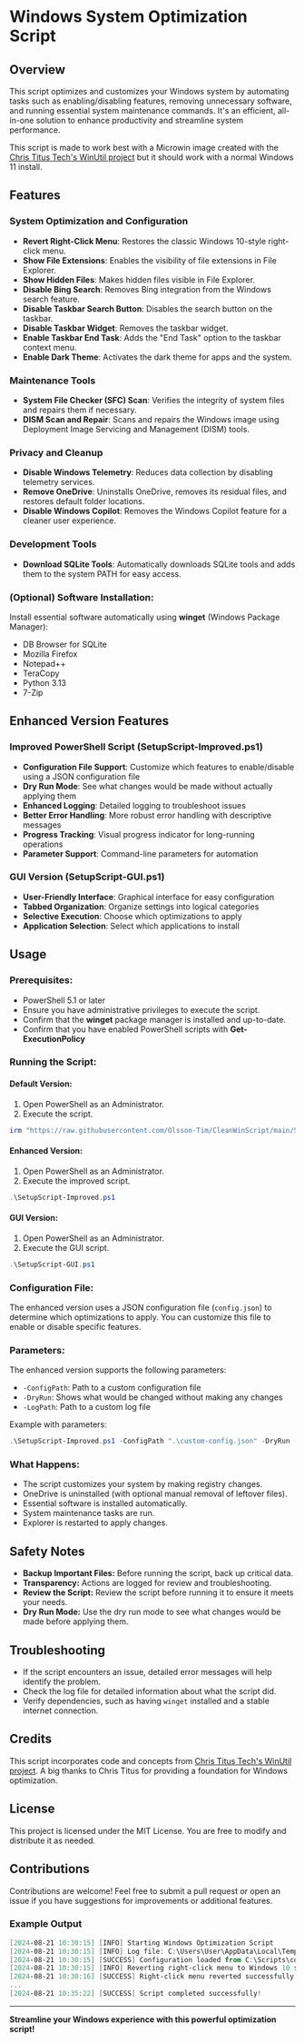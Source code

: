 # Windows System Optimization Script

## Overview
This script optimizes and customizes your Windows system by automating tasks such as enabling/disabling features, removing unnecessary software, and running essential system maintenance commands. It's an efficient, all-in-one solution to enhance productivity and streamline system performance.

This script is made to work best with a Microwin image created with the [Chris Titus Tech's WinUtil project](https://christitustech.github.io/winutil/userguide/#microwin) but it should work with a normal Windows 11 install.

## Features

### System Optimization and Configuration
- **Revert Right-Click Menu**: Restores the classic Windows 10-style right-click menu.
- **Show File Extensions**: Enables the visibility of file extensions in File Explorer.
- **Show Hidden Files**: Makes hidden files visible in File Explorer.
- **Disable Bing Search**: Removes Bing integration from the Windows search feature.
- **Disable Taskbar Search Button**: Disables the search button on the taskbar.
- **Disable Taskbar Widget**: Removes the taskbar widget.
- **Enable Taskbar End Task**: Adds the "End Task" option to the taskbar context menu.
- **Enable Dark Theme**: Activates the dark theme for apps and the system.

### Maintenance Tools
- **System File Checker (SFC) Scan**: Verifies the integrity of system files and repairs them if necessary.
- **DISM Scan and Repair**: Scans and repairs the Windows image using Deployment Image Servicing and Management (DISM) tools.

### Privacy and Cleanup
- **Disable Windows Telemetry**: Reduces data collection by disabling telemetry services.
- **Remove OneDrive**: Uninstalls OneDrive, removes its residual files, and restores default folder locations.
- **Disable Windows Copilot**: Removes the Windows Copilot feature for a cleaner user experience.

### Development Tools
- **Download SQLite Tools**: Automatically downloads SQLite tools and adds them to the system PATH for easy access.

### (Optional) Software Installation:
Install essential software automatically using **winget** (Windows Package Manager):
- DB Browser for SQLite
- Mozilla Firefox
- Notepad++
- TeraCopy
- Python 3.13
- 7-Zip

## Enhanced Version Features

### Improved PowerShell Script (SetupScript-Improved.ps1)
- **Configuration File Support**: Customize which features to enable/disable using a JSON configuration file
- **Dry Run Mode**: See what changes would be made without actually applying them
- **Enhanced Logging**: Detailed logging to troubleshoot issues
- **Better Error Handling**: More robust error handling with descriptive messages
- **Progress Tracking**: Visual progress indicator for long-running operations
- **Parameter Support**: Command-line parameters for automation

### GUI Version (SetupScript-GUI.ps1)
- **User-Friendly Interface**: Graphical interface for easy configuration
- **Tabbed Organization**: Organize settings into logical categories
- **Selective Execution**: Choose which optimizations to apply
- **Application Selection**: Select which applications to install

## Usage

### Prerequisites:
- PowerShell 5.1 or later
- Ensure you have administrative privileges to execute the script.
- Confirm that the **winget** package manager is installed and up-to-date.
- Confirm that you have enabled PowerShell scripts with **Get-ExecutionPolicy** 

### Running the Script:

#### Default Version:
1. Open PowerShell as an Administrator.
2. Execute the script. 

```ps1
irm "https://raw.githubusercontent.com/Olsson-Tim/CleanWinScript/main/SetupScript.ps1" | iex
```

#### Enhanced Version:
1. Open PowerShell as an Administrator.
2. Execute the improved script.

```ps1
.\SetupScript-Improved.ps1
```

#### GUI Version:
1. Open PowerShell as an Administrator.
2. Execute the GUI script.

```ps1
.\SetupScript-GUI.ps1
```

### Configuration File:
The enhanced version uses a JSON configuration file (`config.json`) to determine which optimizations to apply. You can customize this file to enable or disable specific features.

### Parameters:
The enhanced version supports the following parameters:
- `-ConfigPath`: Path to a custom configuration file
- `-DryRun`: Shows what would be changed without making any changes
- `-LogPath`: Path to a custom log file

Example with parameters:
```ps1
.\SetupScript-Improved.ps1 -ConfigPath ".\custom-config.json" -DryRun -LogPath ".\optimization.log"
```

### What Happens:
- The script customizes your system by making registry changes.
- OneDrive is uninstalled (with optional manual removal of leftover files).
- Essential software is installed automatically.
- System maintenance tasks are run.
- Explorer is restarted to apply changes.

## Safety Notes
- **Backup Important Files:** Before running the script, back up critical data.
- **Transparency:** Actions are logged for review and troubleshooting.
- **Review the Script:** Review the script before running it to ensure it meets your needs.
- **Dry Run Mode:** Use the dry run mode to see what changes would be made before applying them.

## Troubleshooting
- If the script encounters an issue, detailed error messages will help identify the problem.
- Check the log file for detailed information about what the script did.
- Verify dependencies, such as having `winget` installed and a stable internet connection.

## Credits
This script incorporates code and concepts from [Chris Titus Tech's WinUtil project](https://github.com/ChrisTitusTech/winutil). A big thanks to Chris Titus for providing a foundation for Windows optimization.

## License
This project is licensed under the MIT License. You are free to modify and distribute it as needed.

## Contributions
Contributions are welcome! Feel free to submit a pull request or open an issue if you have suggestions for improvements or additional features.

### Example Output
```powershell
[2024-08-21 10:30:15] [INFO] Starting Windows Optimization Script
[2024-08-21 10:30:15] [INFO] Log file: C:\Users\User\AppData\Local\Temp\windows-optimization.log
[2024-08-21 10:30:15] [SUCCESS] Configuration loaded from C:\Scripts\config.json
[2024-08-21 10:30:15] [INFO] Reverting right-click menu to Windows 10 style...
[2024-08-21 10:30:16] [SUCCESS] Right-click menu reverted successfully.
...
[2024-08-21 10:35:22] [SUCCESS] Script completed successfully!
```

---

**Streamline your Windows experience with this powerful optimization script!**
